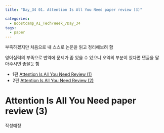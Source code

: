 ```yaml
---
title: "Day_34 01. Attention Is All You Need paper review (3)"

categories:
  - Boostcamp_AI_Tech/Week_/Day_34
tags:
  - paper
---
```


부족하겠지만 처음으로 내 스스로 논문을 읽고 정리해보려 함

영어실력의 부족으로 번역에 문제가 좀 있을 수 있으니 오역의 부분이 있다면 댓글을 달아주시면 좋을듯 함
  
- 1편 [Attention Is All You Need Review (1)]({{site.url}}/boostcamp_ai_tech/week_/day_32/01.-Attention-Is-All-You-Need-paper-reveiw-(1)/)
- 2편 [Attention Is All You Need Review (2)]({{site.url}}/boostcamp_ai_tech/week_/day_33/01.-Attention-Is-All-You-Need-paper-reveiw-(2)/)

# Attention Is All You Need paper review (3)

작성예정
